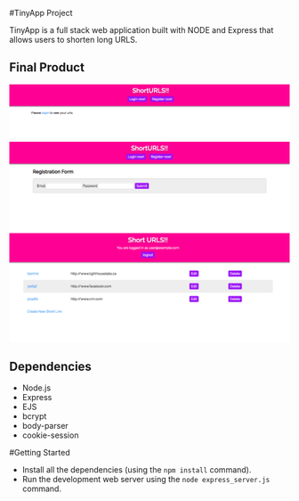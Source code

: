 #TinyApp Project

TinyApp is a full stack web application built with NODE and Express that allows users to shorten long URLS.

## Final Product
!["Urls page before registering or logging in"](https://github.com/chrynuik/tiny-app/blob/master/docs/urls-logged-out.png)
!["Registration page"](https://github.com/chrynuik/tiny-app/blob/master/docs/register.png)
!["Your urls"](https://github.com/chrynuik/tiny-app/blob/master/docs/your-urls.png)


## Dependencies

- Node.js
- Express
- EJS
- bcrypt
- body-parser
- cookie-session

#Getting Started

- Install all the dependencies (using the `npm install` command).
- Run the development web server using the `node express_server.js` command.